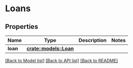 # Loans

## Properties

Name | Type | Description | Notes
------------ | ------------- | ------------- | -------------
**loan** | [**crate::models::Loan**](Loan.md) |  | 

[[Back to Model list]](../README.md#documentation-for-models) [[Back to API list]](../README.md#documentation-for-api-endpoints) [[Back to README]](../README.md)


